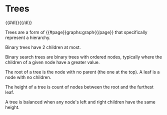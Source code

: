 # Trees

{{#dl}}{{/dl}}

Trees are a form of {{#page}}graphs:graph{{/page}} that specifically represent a
hierarchy.

Binary trees have 2 children at most.

Binary search trees are binary trees with ordered nodes, typically where the children 
of a given node have a greater value.

The root of a tree is the node with no parent (the one at the top). A leaf is a node
with no children.

The height of a tree is count of nodes between the root and the furthest leaf.

A tree is balanced when any node's left and right children have the same height.


